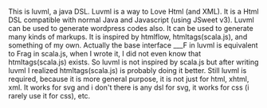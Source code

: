 This is luvml, a java DSL. Luvml is a way to Love Html (and XML). It is a Html DSL compatible with normal Java and Javascript (using JSweet v3). Luvml can be used to generate wordpress codes also. It can be used to generate many kinds of markups. It is inspired by htmlflow, htmltags(scala.js), and something of my own. Actually the base interface ___F in luvml is equivalent to Frag in scala.js, when I wrote it, I did not even know that htmltags(scala.js) exists. So luvml is not inspired by scala.js but after writing luvml I realized htmltags(scala.js) is probably doing it better. Still luvml is required, because it is more general purpose, it is not just for html, xhtml, xml. It works for svg and i don't there is any dsl for svg, it works for css (i rarely use it for css), etc.